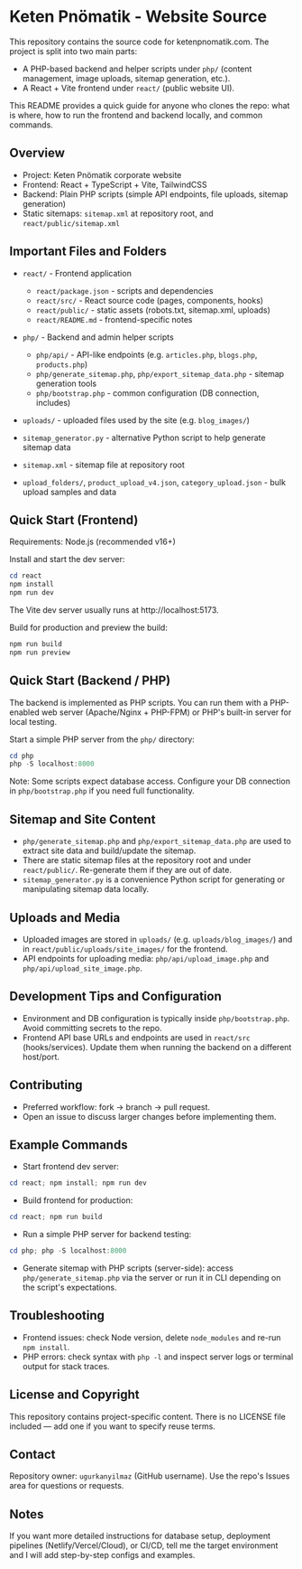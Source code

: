 

Keten Pnömatik - Website Source
================================

This repository contains the source code for ketenpnomatik.com. The project is split into two main parts:

- A PHP-based backend and helper scripts under `php/` (content management, image uploads, sitemap generation, etc.).
- A React + Vite frontend under `react/` (public website UI).

This README provides a quick guide for anyone who clones the repo: what is where, how to run the frontend and backend locally, and common commands.

Overview
--------

- Project: Keten Pnömatik corporate website
- Frontend: React + TypeScript + Vite, TailwindCSS
- Backend: Plain PHP scripts (simple API endpoints, file uploads, sitemap generation)
- Static sitemaps: `sitemap.xml` at repository root, and `react/public/sitemap.xml`

Important Files and Folders
---------------------------

- `react/` - Frontend application
	- `react/package.json` - scripts and dependencies
	- `react/src/` - React source code (pages, components, hooks)
	- `react/public/` - static assets (robots.txt, sitemap.xml, uploads)
	- `react/README.md` - frontend-specific notes

- `php/` - Backend and admin helper scripts
	- `php/api/` - API-like endpoints (e.g. `articles.php`, `blogs.php`, `products.php`)
	- `php/generate_sitemap.php`, `php/export_sitemap_data.php` - sitemap generation tools
	- `php/bootstrap.php` - common configuration (DB connection, includes)

- `uploads/` - uploaded files used by the site (e.g. `blog_images/`)
- `sitemap_generator.py` - alternative Python script to help generate sitemap data
- `sitemap.xml` - sitemap file at repository root
- `upload_folders/`, `product_upload_v4.json`, `category_upload.json` - bulk upload samples and data

Quick Start (Frontend)
----------------------

Requirements: Node.js (recommended v16+)

Install and start the dev server:

```powershell
cd react
npm install
npm run dev
```

The Vite dev server usually runs at http://localhost:5173.

Build for production and preview the build:

```powershell
npm run build
npm run preview
```

Quick Start (Backend / PHP)
---------------------------

The backend is implemented as PHP scripts. You can run them with a PHP-enabled web server (Apache/Nginx + PHP-FPM) or PHP's built-in server for local testing.

Start a simple PHP server from the `php/` directory:

```powershell
cd php
php -S localhost:8000
```

Note: Some scripts expect database access. Configure your DB connection in `php/bootstrap.php` if you need full functionality.

Sitemap and Site Content
------------------------

- `php/generate_sitemap.php` and `php/export_sitemap_data.php` are used to extract site data and build/update the sitemap.
- There are static sitemap files at the repository root and under `react/public/`. Re-generate them if they are out of date.
- `sitemap_generator.py` is a convenience Python script for generating or manipulating sitemap data locally.

Uploads and Media
-----------------

- Uploaded images are stored in `uploads/` (e.g. `uploads/blog_images/`) and in `react/public/uploads/site_images/` for the frontend.
- API endpoints for uploading media: `php/api/upload_image.php` and `php/api/upload_site_image.php`.

Development Tips and Configuration
---------------------------------

- Environment and DB configuration is typically inside `php/bootstrap.php`. Avoid committing secrets to the repo.
- Frontend API base URLs and endpoints are used in `react/src` (hooks/services). Update them when running the backend on a different host/port.

Contributing
------------

- Preferred workflow: fork -> branch -> pull request.
- Open an issue to discuss larger changes before implementing them.

Example Commands
----------------

- Start frontend dev server:

```powershell
cd react; npm install; npm run dev
```

- Build frontend for production:

```powershell
cd react; npm run build
```

- Run a simple PHP server for backend testing:

```powershell
cd php; php -S localhost:8000
```

- Generate sitemap with PHP scripts (server-side): access `php/generate_sitemap.php` via the server or run it in CLI depending on the script's expectations.

Troubleshooting
---------------

- Frontend issues: check Node version, delete `node_modules` and re-run `npm install`.
- PHP errors: check syntax with `php -l` and inspect server logs or terminal output for stack traces.

License and Copyright
---------------------

This repository contains project-specific content. There is no LICENSE file included — add one if you want to specify reuse terms.

Contact
-------

Repository owner: `ugurkanyilmaz` (GitHub username). Use the repo's Issues area for questions or requests.

Notes
-----

If you want more detailed instructions for database setup, deployment pipelines (Netlify/Vercel/Cloud), or CI/CD, tell me the target environment and I will add step-by-step configs and examples.
